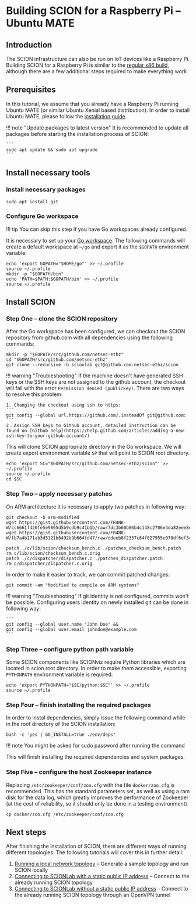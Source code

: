 # Building SCION for a Raspberry Pi &ndash; Ubuntu MATE

## Introduction

The SCION infrastructure can also be run on IoT devices like a Raspberry Pi. Building SCION for a Raspberry Pi is similar to the [regular x86 build](ubuntu_x86_build), although there are a few additional steps required to make everything work.

## Prerequisites

In this tutorial, we assume that you already have a Raspberry Pi running Ubuntu MATE (or similar Ubuntu Xenial based distribution). In order to install Ubuntu MATE, please follow the [installation guide](https://ubuntu-mate.org/raspberry-pi/).

!!! note "Update packages to latest version"
    It is recommended to update all packages before starting the installation process of SCION:

    ```
    sudo apt update && sudo apt upgrade
    ```

## Install necessary tools

### Install necessary packages

```shell
sudo apt install git
```

### Configure Go workspace

!!! tip
    You can skip this step if you have Go workspaces already configured.

It is necessary to set up your [Go workspace](https://golang.org/doc/code.html#GOPATH "Go workspace"). The following commands will create a default workspace at `~/go` and export it as the `$GOPATH` environment variable:

```shell
echo 'export GOPATH="$HOME/go"' >> ~/.profile
source ~/.profile
mkdir -p "$GOPATH/bin"
echo 'PATH=$PATH:$GOPATH/bin' >> ~/.profile
source ~/.profile
```

## Install SCION

### Step One &ndash; clone the SCION repository

After the Go workspace has been configured, we can checkout the SCION repository from github.com with all dependencies using the following commands:

```shell
mkdir -p "$GOPATH/src/github.com/netsec-ethz"
cd "$GOPATH/src/github.com/netsec-ethz"
git clone --recursive -b scionlab git@github.com:netsec-ethz/scion
```

!!! warning "Troubleshooting"
    If the machine doesn't have generated SSH keys or the SSH keys are not assigned to the github account, the checkout will fail with the error `Permission denied (publickey)`. There are two ways to resolve this problem:

    1. Changing the checkout using ssh to https:
    ```
    git config --global url.https://github.com/.insteadOf git@github.com:
    ```
    2. Assign SSH keys to Github account, detailed instruction can be found on [Github help](https://help.github.com/articles/adding-a-new-ssh-key-to-your-github-account/)

This will clone SCION appropriate directory in the Go workspace. We will create export environment variable `SP` that will point to SCION root directory. 

```shell
echo 'export SC="$GOPATH/src/github.com/netsec-ethz/scion"' >> ~/.profile
source ~/.profile
cd $SC
```

### Step Two &ndash; apply necessary patches

On ARM architecture it is necessary to apply two patches in following way:

```shell
git checkout -b arm-modified
wget https://gist.githubusercontent.com/FR4NK-W/cc6661f420fe5e9805d5b9cdb9c41b1b/raw/7dc3b60b86b4c148c2706e3da82eee8d557bbd45/patches_checksum_bench.patch
wget https://gist.githubusercontent.com/FR4NK-W/fb7a4b171ab3d5121b6492b9b664fd47/raw/ddeeb8f2337c64f027955e070df6ef34ff26bf9a/patches_dispatcher.patch

patch ./c/lib/scion/checksum_bench.c ./patches_checksum_bench.patch
rm c/lib/scion/checksum_bench.c.orig
patch ./c/dispatcher/dispatcher.c ./patches_dispatcher.patch
rm c/dispatcher/dispatcher.c.orig
```

In order to make it easier to track, we can commit patched changes:

```shell
git commit -am "Modified to compile on ARM systems"
```

!!! warning "Troubleshooting"
    If git identity is not configured, commits won't be possible. Configuring users identity on newly installed git can be done in following way:  

    ```
    git config --global user.name "John Doe" && 
    git config --global user.email johndoe@example.com
    ```

### Step Three &ndash; configure python path variable

Some SCION components like SCIONviz require Python libraries which are located in scion root directory. In order to make them accessible, exporting `PYTHONPATH` environment variable is required:

```shell
echo 'export PYTHONPATH="$SC/python:$SC"' >> ~/.profile
source ~/.profile
```

### Step Four &ndash; finish installing the required packages

In order to instal dependencies, simply issue the following command while in the root directory of the SCION installation:

```shell
bash -c 'yes | GO_INSTALL=true ./env/deps'
```

!!! note
    You might be asked for sudo password after running the command

This will finish installing the required dependencies and system packages.

### Step Five &ndash; configure the host Zookeeper instance

Replacing `/etc/zookeeper/conf/zoo.cfg` with the file `docker/zoo.cfg` is recommended. This has the standard parameters set, as well as using a ram disk for the data log, which greatly improves the performance of Zookeeper (at the cost of reliability, so it should only be done in a testing environment).

```shell
cp docker/zoo.cfg /etc/zookeeper/conf/zoo.cfg
```

## Next steps

After finishing the installation of SCION, there are different ways of running different topologies. The following tutorials will cover this in further detail:

1. [Running a local network topology](/general_scion_configuration/local_top) &ndash; Generate a sample topology and run SCION locally
2. [Connecting to SCIONLab with a static public IP address](/general_scion_configuration/public_ip) &ndash; Connect to the already running SCION topology
2. [Connecting to SCIONLab without a static public IP address](/general_scion_configuration/vpn_setup) &ndash; Connect to the already running SCION topology through an OpenVPN tunnel
